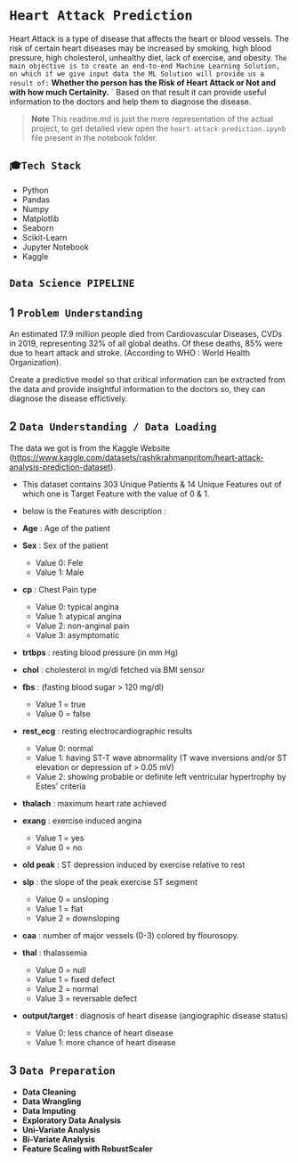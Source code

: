 # `Heart Attack Prediction`
Heart Attack is a type of disease that affects the heart or blood vessels. The risk of certain heart diseases may be increased by smoking, high blood pressure, high cholesterol, unhealthy diet, lack of exercise, and obesity. `The main objective is to create an end-to-end Machine Learning Solution, on which if we give input data the ML Solution will provide us a result of:` **Whether the person has the Risk of Heart Attack or Not and with how much Certainity.** ` Based on that result it can provide useful information to the doctors and help them to diagnose the disease.
> **Note** This readme.md is just the mere representation of the actual project, to get detailed view open the `heart-attack-prediction.ipynb` file present in the notebook folder.
## `🎓Tech Stack`
  * Python
  * Pandas
  * Numpy
  * Matplotlib
  * Seaborn
  * Scikit-Learn
  * Jupyter Notebook
  * Kaggle
  
## `Data Science PIPELINE`
<!-- ![Data Science PIPELINE](https://github.com/subratasubro/heart-attack-prediction/blob/main/images/datascience_pipeline.png) -->

## 1 `Problem Understanding`
An estimated 17.9 million people died from Cardiovascular Diseases, CVDs in 2019, representing 32% of all global deaths. Of these deaths, 85% were due to heart attack and stroke. (According to WHO : World Health Organization). 

Create a predictive model so that critical information can be extracted from the data and provide insightful information to the doctors so, they can diagnose the disease effictively.

## 2 `Data Understanding / Data Loading`
The data we got is from the Kaggle Website (https://www.kaggle.com/datasets/rashikrahmanpritom/heart-attack-analysis-prediction-dataset). 
* This dataset contains 303 Unique Patients & 14 Unique Features out of which one is Target Feature with the value of 0 & 1. 
* below is the Features with description :
* **Age** : Age of the patient
* **Sex** : Sex of the patient
    - Value 0: Fele
    - Value 1: Male
* **cp** : Chest Pain type
    - Value 0: typical angina
    - Value 1: atypical angina
    - Value 2: non-anginal pain
    - Value 3: asymptomatic

* **trtbps** : resting blood pressure (in mm Hg)

* **chol** : cholesterol in mg/dl fetched via BMI sensor

* **fbs** : (fasting blood sugar > 120 mg/dl)
    -  Value 1 = true
    -  Value 0 = false

* **rest_ecg** : resting electrocardiographic results
    - Value 0: normal
    - Value 1: having ST-T wave abnormality (T wave inversions and/or ST elevation or depression of > 0.05 mV)
    - Value 2: showing probable or definite left ventricular hypertrophy by Estes' criteria

* **thalach** : maximum heart rate achieved

* **exang** : exercise induced angina
    -  Value 1 = yes
    -  Value 0 = no

* **old peak** : ST depression induced by exercise relative to rest

* **slp** : the slope of the peak exercise ST segment
    -  Value 0 = unsloping
    -  Value 1 = flat
    -  Value 2 = downsloping

* **caa** : number of major vessels (0-3) colored by flourosopy.

* **thal** : thalassemia
    -  Value 0 = null
    -  Value 1 = fixed defect
    -  Value 2 = normal
    -  Value 3 = reversable defect

* **output/target** : diagnosis of heart disease (angiographic disease status)
    -  Value 0:  less chance of heart disease
    -  Value 1:  more chance of heart disease
 
## 3 `Data Preparation`
* **Data Cleaning**
* **Data Wrangling**
* **Data Imputing**
* **Exploratory Data Analysis**
* **Uni-Variate Analysis**
* **Bi-Variate Analysis**
* **Feature Scaling with RobustScaler**
  

